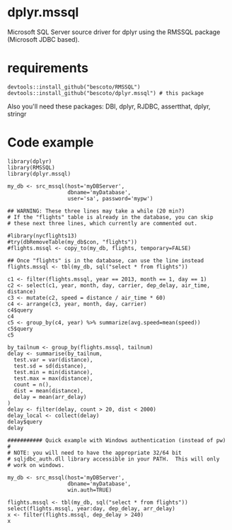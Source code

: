 
dplyr.mssql
===============

Microsoft SQL Server source driver for dplyr using the RMSSQL package
(Microsoft JDBC based).


requirements
===============

    devtools::install_github("bescoto/RMSSQL")
    devtools::install_github("bescoto/dplyr.mssql") # this package

Also you'll need these packages: DBI, dplyr, RJDBC, assertthat, dplyr, stringr


Code example
===============

```
library(dplyr)
library(RMSSQL)
library(dplyr.mssql)

my_db <- src_mssql(host='myDBServer',
                   dbname='myDatabase',
                   user='sa', password='mypw')

## WARNING: These three lines may take a while (20 min?)
# If the "flights" table is already in the database, you can skip
# these next three lines, which currently are commented out.

#library(nycflights13)
#try(dbRemoveTable(my_db$con, "flights"))
#flights.mssql <- copy_to(my_db, flights, temporary=FALSE)

## Once "flights" is in the database, can use the line instead
flights.mssql <- tbl(my_db, sql("select * from flights"))

c1 <- filter(flights.mssql, year == 2013, month == 1, day == 1)
c2 <- select(c1, year, month, day, carrier, dep_delay, air_time, distance)
c3 <- mutate(c2, speed = distance / air_time * 60)
c4 <- arrange(c3, year, month, day, carrier)
c4$query
c4
c5 <- group_by(c4, year) %>% summarize(avg.speed=mean(speed))
c5$query
c5

by_tailnum <- group_by(flights.mssql, tailnum)
delay <- summarise(by_tailnum,
  test.var = var(distance),
  test.sd = sd(distance),
  test.min = min(distance),
  test.max = max(distance),
  count = n(),
  dist = mean(distance),
  delay = mean(arr_delay)
)
delay <- filter(delay, count > 20, dist < 2000)
delay_local <- collect(delay)
delay$query
delay

########### Quick example with Windows authentication (instead of pw)
#
# NOTE: you will need to have the appropriate 32/64 bit
# sqljdbc_auth.dll library accessible in your PATH.  This will only
# work on windows.

my_db <- src_mssql(host='myDBServer',
                   dbname='myDatabase',
                   win.auth=TRUE)

flights.mssql <- tbl(my_db, sql("select * from flights"))
select(flights.mssql, year:day, dep_delay, arr_delay)
x <- filter(flights.mssql, dep_delay > 240)
x

```